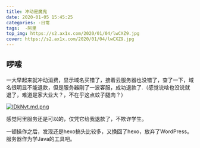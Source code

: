 ```yaml
---
title: 冲动是魔鬼
date: 2020-01-05 15:45:25
categories: -日常
tags:  -阿里
top_img: https://s2.ax1x.com/2020/01/04/lwCXZ9.jpg
cover: https://s2.ax1x.com/2020/01/04/lwCXZ9.jpg
---
```


## 啰嗦

一大早起来就冲动消费，显示域名买错了，接着云服务器也没错了，查了一下，域名很明显不能退款，但是服务器刚了一波客服，成功退款了.（感觉说啥也没说就退了，难道是家大业大？，不在乎这点蚊子腿肉？）

[![lDkNvt.md.png](https://s2.ax1x.com/2020/01/05/lDkNvt.md.png)](https://imgchr.com/i/lDkNvt)

感觉阿里服务还是可以的，仅凭它给我退款了，不欺诈学生。

一顿操作之后，发现还是hexo搞头比较多，又换回了hexo，放弃了WordPress。服务器作为学Java的工具吧。
